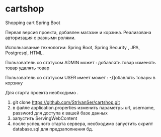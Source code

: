 # cartshop
Shopping cart Spring Boot 

Первая версия проекта, добавлен магазин и корзина.
Реализована авторизация с разными ролями.


Использованые технологии:
Spring Boot, Spring Security , JPA, Postgresql, HTML.


Пользователь со статусом ADMIN может :
добавлять товар
изменять товар
удалять товар

Пользователь со статусом USER имеет может :
-Добавлять товары в корзину


Для старта проекта необходимо .
1) git clone https://github.com/StrIvanSer/cartshop.git
2) в файле application.properties изменить параметры url, username, password для доступа к вашей базе данных
3) запустить ServingWebContent
4) после успешного старта сервера, необходимо запустить скрипт database.sql для предзаполнения бд.
